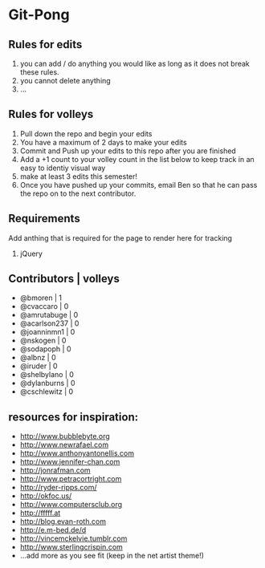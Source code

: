 Git-Pong
=========
Rules for edits
-----------
1. you can add / do anything you would like as long as it does not break these rules.
2. you cannot delete anything
3. ...

Rules for volleys
-----------
1. Pull down the repo and begin your edits
2. You have a maximum of 2 days to make your edits
3. Commit and Push up your edits to this repo after you are finished
4. Add a +1 count to your volley count in the list below to keep track in an easy to identiy visual way 
5. make at least 3 edits this semester!
6. Once you have pushed up your commits, email Ben so that he can pass the repo on to the next contributor.

Requirements
-----------
Add anthing that is required for the page to render here for tracking
1. jQuery

Contributors | volleys
-----------
* @bmoren | 1
* @cvaccaro | 0
* @amrutabuge | 0
* @acarlson237 | 0
* @joanninmn1 | 0
* @nskogen | 0
* @sodapoph | 0
* @albnz | 0
* @iruder | 0
* @shelbylano | 0
* @dylanburns | 0
* @cschlewitz | 0

resources for inspiration:
-------------
* http://www.bubblebyte.org
* http://www.newrafael.com
* http://www.anthonyantonellis.com
* http://www.jennifer-chan.com
* http://jonrafman.com
* http://www.petracortright.com
* http://ryder-ripps.com/
* http://okfoc.us/
* http://www.computersclub.org
* http://fffff.at
* http://blog.evan-roth.com
* http://e.m-bed.de/d
* http://vincemckelvie.tumblr.com
* http://www.sterlingcrispin.com
* ...add more as you see fit (keep in the net artist theme!)

